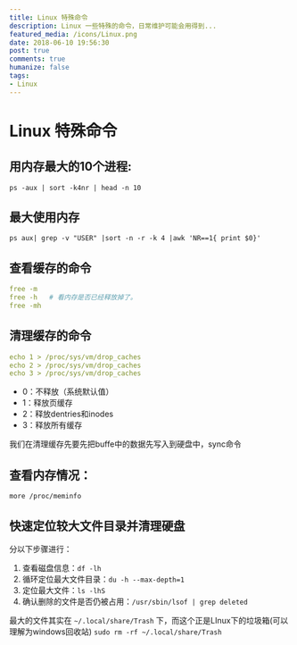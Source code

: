 ```yaml
---
title: Linux 特殊命令
description: Linux 一些特殊的命令，日常维护可能会用得到...
featured_media: /icons/Linux.png
date: 2018-06-10 19:56:30
post: true
comments: true
humanize: false
tags:
- Linux
---
```


# Linux 特殊命令

## 用内存最大的10个进程:
`ps -aux | sort -k4nr | head -n 10`
## 最大使用内存
`ps aux| grep -v "USER" |sort -n -r -k 4 |awk 'NR==1{ print $0}'`

## 查看缓存的命令
``` yml
free -m
free -h   # 看内存是否已经释放掉了。
free -mh
```

## 清理缓存的命令　
``` yml
echo 1 > /proc/sys/vm/drop_caches
echo 2 > /proc/sys/vm/drop_caches
echo 3 > /proc/sys/vm/drop_caches
```

- 0：不释放（系统默认值）
- 1：释放页缓存
- 2：释放dentries和inodes
- 3：释放所有缓存

我们在清理缓存先要先把buffe中的数据先写入到硬盘中，sync命令

## 查看内存情况：
`more /proc/meminfo`

## 快速定位较大文件目录并清理硬盘
分以下步骤进行：
1. 查看磁盘信息：`df -lh`
2. 循环定位最大文件目录：`du -h --max-depth=1`
3. 定位最大文件：`ls -lhS`
4. 确认删除的文件是否仍被占用：`/usr/sbin/lsof | grep deleted`

最大的文件其实在 `~/.local/share/Trash` 下，而这个正是LInux下的垃圾箱(可以理解为windows回收站)  `sudo rm -rf ~/.local/share/Trash`
